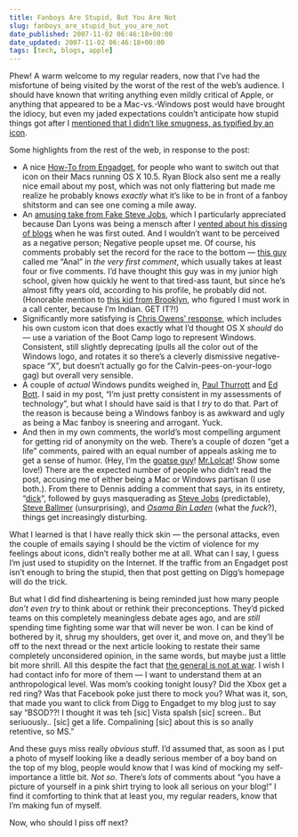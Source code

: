```yaml
---
title: Fanboys Are Stupid, But You Are Not
slug: fanboys_are_stupid_but_you_are_not
date_published: 2007-11-02 06:46:18+00:00
date_updated: 2007-11-02 06:46:18+00:00
tags: [tech, blogs, apple]
---
```

Phew! A warm welcome to my regular readers, now that I’ve had the misfortune of being visited by the worst of the rest of the web’s audience. I should have known that writing anything even mildly critical of Apple, or anything that appeared to be a Mac-vs.-Windows post would have brought the idiocy, but even my jaded expectations couldn’t anticipate how stupid things got after I [mentioned that I didn’t like smugness, as typified by an icon](/2007/10/smug-ugly).

Some highlights from the rest of the web, in response to the post:

- A nice [How-To from Engadget](http://www.engadget.com/2007/10/30/mini-how-to-remove-the-windows-bsod-icon-in-leopard-make-os-x-a-little-less-smug/), for people who want to switch out that icon on their Macs running OS X 10.5. Ryan Block also sent me a really nice email about my post, which was not only flattering but made me realize he probably knows *exactly* what it’s like to be in front of a fanboy shitstorm and can see one coming a mile away.
- An [amusing take from Fake Steve Jobs](https://www.fakesteve.net/2007/10/wow-some-guy-named-anil-is-unloading-on.html), which I particularly appreciated because Dan Lyons was being a mensch after I [vented about his dissing of blogs](/2007/08/fake-steve-jobs-and-the-triumph-of-blogs) when he was first outed. And I wouldn’t want to be perceived as a negative person; Negative people upset me. Of course, his comments probably set the record for the race to the bottom — [this guy](http://www.blogger.com/profile/15814355093119923620) called me “Anal” in *the very first comment*, which usually takes at least four or five comments. I’d have thought this guy was in my junior high school, given how quickly he went to that tired-ass taunt, but since he’s almost fifty years old, according to his profile, he probably did not. (Honorable mention to [this kid from Brooklyn](http://www.blogger.com/profile/08217555145877691027), who figured I must work in a call center, because I’m Indian. GET IT?!)
- Significantly more satisfying is [Chris Owens’ response](http://web.archive.org/web/20210416033256/http://www.ocell.net/blog/2007/10/my-windows-icon-for-leopard.html), which includes his own custom icon that does exactly what I’d thought OS X *should* do — use a variation of the Boot Camp logo to represent Windows. Consistent, still slightly deprecating (pulls all the color out of the Windows logo, and rotates it so there’s a cleverly dismissive negative-space “X”, but doesn’t actually go for the Calvin-pees-on-your-logo gag) but overall very sensible.
- A couple of *actual* Windows pundits weighed in, [Paul Thurrott](https://www.itprotoday.com/sometimes-hubris-comes-back-bite-you) and [Ed Bott](https://web.archive.org/web/20071104230646/http://www.edbott.com/weblog/?p=1805). I said in my post, “I’m just pretty consistent in my assessments of technology”, but what I should have said is that I *try* to do that. Part of the reason is because being a Windows fanboy is as awkward and ugly as being a Mac fanboy is sneering and arrogant. Yuck.
- And then in my own comments, the world’s most compelling argument for getting rid of anonymity on the web. There’s a couple of dozen “get a life” comments, paired with an equal number of appeals asking me to get a sense of humor. (Hey, I’m the [goatse guy](/2006/07/the-goatse-tshi)! [Mr.](/2007/07/pidginholed)[Lolcat](/2007/08/the-lol-street-journal)! Show some love!) There are the expected number of people who didn’t read the post, accusing me of either being a Mac or Windows partisan (I use both.). From there to Dennis adding a comment that says, in its entirety, “[dick](/2007/10/smug-ugly#comment-261568)“, followed by guys masquerading as [Steve Jobs](/2007/10/smug-ugly#comment-261586) (predictable), [Steve Ballmer](/2007/10/smug-ugly#comment-261602) (unsurprising), and *[Osama Bin Laden](/2007/10/smug-ugly#comment-261596)* (what the *fuck*?), things get increasingly disturbing.

What I learned is that I have really thick skin — the personal attacks, even the couple of emails saying I should be the victim of violence for my feelings about icons, didn’t really bother me at all. What can I say, I guess I’m just used to stupidity on the Internet. If the traffic from an Engadget post isn’t enough to bring the stupid, then that post getting on Digg’s homepage will do the trick.

But what I did find disheartening is being reminded just how many people *don’t even try* to think about or rethink their preconceptions. They’d picked teams on this completely meaningless debate ages ago, and are *still* spending time fighting some war that will never be won. I can be kind of bothered by it, shrug my shoulders, get over it, and move on, and they’ll be off to the next thread or the next article looking to restate their same completely unconsidered opinion, in the same words, but maybe just a little bit more shrill. All this despite the fact that [the general is not at war](http://www.youtube.com/watch?v=WxOp5mBY9IY). I wish I had contact info for more of them — I want to understand them at an anthropological level. Was mom’s cooking tonight lousy? Did the Xbox get a red ring? Was that Facebook poke just there to mock you? What was it, son, that made you want to click from Digg to Engadget to my blog just to say say “BSOD??! I thought it was teh [sic] Vista spalsh [sic] screen.. But seriuously.. [sic] get a life. Compalining [sic] about this is so anally retentive, so MS.”

And these guys miss really *obvious* stuff. I’d assumed that, as soon as I put a photo of myself looking like a deadly serious member of a boy band on the top of my blog, people would know that I was kind of mocking my self-importance a little bit. *Not so*. There’s *lots* of comments about “you have a picture of yourself in a pink shirt trying to look all serious on your blog!” I find it comforting to think that at least you, my regular readers, know that I’m making fun of myself.

Now, who should I piss off next?
